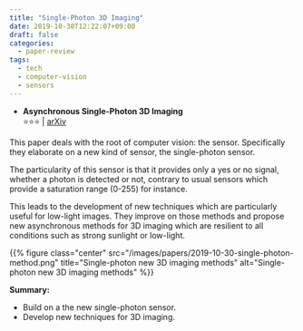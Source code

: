 ```yaml
---
title: "Single-Photon 3D Imaging"
date: 2019-10-30T12:22:07+09:00
draft: false
categories:
  - paper-review
tags:
  - tech
  - computer-vision
  - sensors
---
```


- ️️️**Asynchronous Single-Photon 3D Imaging**<br/>
⭐️️️️️️️️⭐️️️️️⭐️ | [arXiv](https://arxiv.org/abs/1908.06372)

This paper deals with the root of computer vision: the sensor. Specifically they elaborate on a new kind of sensor, the single-photon sensor.

The particularity of this sensor is that it provides only a yes or no signal, whether a photon is detected or not, contrary to usual sensors which provide a saturation range (0-255) for instance.

This leads to the development of new techniques which are particularly useful for low-light images. They improve on those methods and propose new asynchronous methods for 3D imaging which are resilient to all conditions such as strong sunlight or low-light.

{{% figure class="center" src="/images/papers/2019-10-30-single-photon-method.png" title="Single-photon new 3D imaging methods" alt="Single-photon new 3D imaging methods" %}}

**Summary:**

- Build on a the new single-photon sensor.
- Develop new techniques for 3D imaging.
